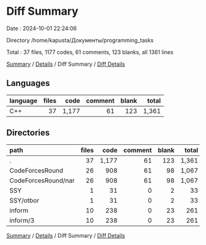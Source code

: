 # Diff Summary

Date : 2024-10-01 22:24:06

Directory /home/kapusta/Документы/programming_tasks

Total : 37 files,  1177 codes, 61 comments, 123 blanks, all 1361 lines

[Summary](results.md) / [Details](details.md) / Diff Summary / [Diff Details](diff-details.md)

## Languages
| language | files | code | comment | blank | total |
| :--- | ---: | ---: | ---: | ---: | ---: |
| C++ | 37 | 1,177 | 61 | 123 | 1,361 |

## Directories
| path | files | code | comment | blank | total |
| :--- | ---: | ---: | ---: | ---: | ---: |
| . | 37 | 1,177 | 61 | 123 | 1,361 |
| CodeForcesRound | 26 | 908 | 61 | 98 | 1,067 |
| CodeForcesRound/nar | 26 | 908 | 61 | 98 | 1,067 |
| SSY | 1 | 31 | 0 | 2 | 33 |
| SSY/otbor | 1 | 31 | 0 | 2 | 33 |
| inform | 10 | 238 | 0 | 23 | 261 |
| inform/3 | 10 | 238 | 0 | 23 | 261 |

[Summary](results.md) / [Details](details.md) / Diff Summary / [Diff Details](diff-details.md)